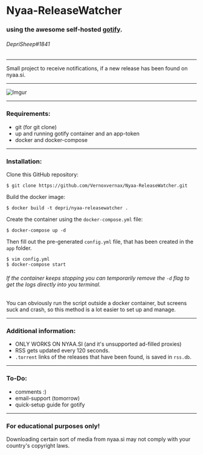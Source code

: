 # Nyaa-ReleaseWatcher
### using the awesome self-hosted [gotify](https://github.com/gotify/server#gotifyserver).
###### DepriSheep#1841

---
Small project to receive notifications, if a new release has been found on nyaa.si.

---

![Imgur](https://i.imgur.com/rrbR14K.png)

---
### Requirements:

* git (for git clone)
* up and running gotify container and an app-token
* docker and docker-compose

---

### Installation:

Clone this GitHub repository:
```
$ git clone https://github.com/Vernoxvernax/Nyaa-ReleaseWatcher.git
```

Build the docker image:
```
$ docker build -t depri/nyaa-releasewatcher .
```

Create the container using the `docker-compose.yml` file:
```
$ docker-compose up -d
```

Then fill out the pre-generated `config.yml` file, that has been created in the `app` folder.
```
$ vim config.yml
$ docker-compose start
```
###### If the container keeps stopping you can temporarily remove the `-d` flag to get the logs directly into you terminal.

You can obviously run the script outside a docker container, but screens suck and crash, so this method is a lot easier to set up and manage.

---

### Additional information:

+ ONLY WORKS ON NYAA.SI (and it's unsupported ad-filled proxies)
+ RSS gets updated every 120 seconds.
+ `.torrent` links of the releases that have been found, is saved in `rss.db`.

---
### To-Do:
+ comments :)
+ email-support (tomorrow)
+ quick-setup guide for gotify
___

### For educational purposes only!
Downloading certain sort of media from nyaa.si may not comply with your country's copyright laws.
